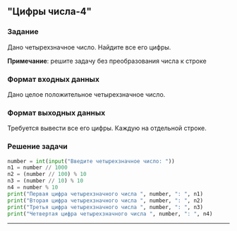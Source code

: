 ## "Цифры числа-4"

### Задание

Дано четырехзначное число. Найдите все его цифры.

**Примечание**: решите задачу без преобразования числа к строке

### Формат входных данных

Дано целое положительное четырехзначное число.

### Формат выходных данных

Требуется вывести все его цифры. Каждую на отдельной строке.

### Решение задачи

```python
number = int(input("Введите четырехзначное число: "))
n1 = number // 1000
n2 = (number // 100) % 10
n3 = (number // 10) % 10
n4 = number % 10
print("Первая цифра четырехзначного числа ", number, ": ", n1)
print("Вторая цифра четырехзначного числа ", number, ": ", n2)
print("Третья цифра четырехзначного числа ", number, ": ", n3)
print("Четвертая цифра четырехзначного числа ", number, ": ", n4)
```

---

